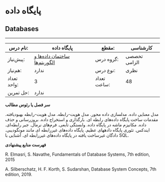 # پایگاه داده
## Databases
_______________________________________________________________________________
| نام درس:    | پایگاه داده                                                                     | مقطع:       | کارشناسی     |
| ----------- | ------------------------------------------------------------------------------- | ----------- | ------------ |
| پیش‌نیاز:   | [ساختمان داده‌ها و الگوریتم‌ها](../mandatory/Data-Structures-and-Algorithms.md) | گروه درس:   | تخصصی الزامی |
| هم‌نیاز:    | ندارد                                                                           | نوع درس:    | نظری         |
| تعداد واحد: | 3                                                                               | تعداد ساعت: | 48           |
| حل تمرین:   |  ندارد                                                                          |             |              |

**سر فصل یا رئوس مطالب**

مدل معنایی داده. مدلسازی داده محور. مدل هویت-رابطه. مدل هویت-رابطه بهبودیافته. مقدمات ساخت پایگاه داده‌های رابطه ای. بارگذاری و استخراج داده. بروزرسانی و حذف داده. مکانیزم ماشه در پایگاه داده. وابستگی تابعی. فرم‌های نرمال. جبر رابطه‌ای. ایندکس. تئوری پایگاه دادههای عظیم. پایگاه داده‌های غیررابطه ای مانند مونگودیبی. دادگان غیرساخت یافته در پایگاه داده‌های غیررابطه ای. آشنایی با SQL.

**فهرست منابع پیشنهادی**

R. Elmasri, S. Navathe, Fundamentals of Database Systems, 7th edition, 2015

A. Silberschatz, H. F. Korth, S. Sudarshan, Database System Concepts, 7th edition, 2019.
